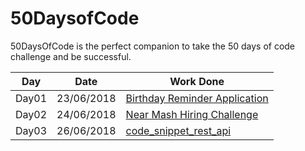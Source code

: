 # 50DaysofCode
50DaysOfCode is the perfect companion to take the 50 days of code challenge and be successful.

|          Day                             |                       Date          |                                     Work Done                                                                                              |
|----------------------|------------------------------|------------------------------------------------------------------------------------------------------------------------------------------------------------|
| Day01 | 23/06/2018  | [Birthday Reminder Application](https://github.com/vishuvish/50DaysofCode/tree/ea86d6771401638d6e2c875c5a6fd382de5584ce)|
| Day02 | 24/06/2018  | [Near Mash Hiring Challenge](https://github.com/vishuvish/50DaysofCode/tree/25c987c81b40f54fdceed040dfcffcd138daed43)|
| Day03 | 26/06/2018  | [code_snippet_rest_api](https://github.com/vishuvish/50DaysofCode/tree/3e9ab0ca7f6b15806cfb417d9ee5df5ddf790e05/code_snippet_rest_api)|
